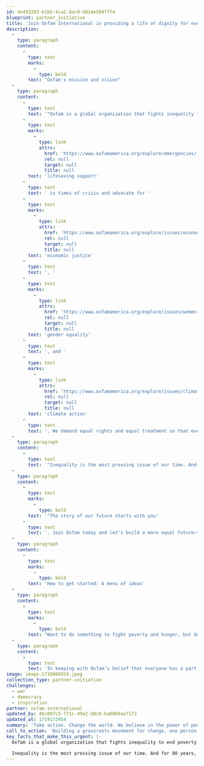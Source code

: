 ```yaml
---
id: 4e493203-61b5-4ca2-8ac9-0814e584fff4
blueprint: partner_initiative
title: 'Join Oxfam International in providing a life of dignity for every person in crisis.'
description:
  -
    type: paragraph
    content:
      -
        type: text
        marks:
          -
            type: bold
        text: "Oxfam's mission and vision"
  -
    type: paragraph
    content:
      -
        type: text
        text: '"Oxfam is a global organization that fights inequality to end poverty and injustice. We offer '
      -
        type: text
        marks:
          -
            type: link
            attrs:
              href: 'https://www.oxfamamerica.org/explore/emergencies/'
              rel: null
              target: null
              title: null
        text: 'lifesaving support'
      -
        type: text
        text: ' in times of crisis and advocate for '
      -
        type: text
        marks:
          -
            type: link
            attrs:
              href: 'https://www.oxfamamerica.org/explore/issues/economic-justice/'
              rel: null
              target: null
              title: null
        text: 'economic justice'
      -
        type: text
        text: ', '
      -
        type: text
        marks:
          -
            type: link
            attrs:
              href: 'https://www.oxfamamerica.org/explore/issues/women-and-gender-justice/'
              rel: null
              target: null
              title: null
        text: 'gender equality'
      -
        type: text
        text: ', and '
      -
        type: text
        marks:
          -
            type: link
            attrs:
              href: 'https://www.oxfamamerica.org/explore/issues/climate-change-and-inequality/'
              rel: null
              target: null
              title: null
        text: 'climate action'
      -
        type: text
        text: '. We demand equal rights and equal treatment so that everyone can thrive, not just survive. The future is equal.'
  -
    type: paragraph
    content:
      -
        type: text
        text: '"Inequality is the most pressing issue of our time. And for 80 years, people like you have fueled our mission to end poverty and injustice. From the highlands of Central America and the corn fields of Uganda to the shores of the southern Gulf Coast in the US, Oxfam and our supporters are fighting to guarantee a life of dignity for every person in crisis and to challenge billionaires, corporations, governments, and international financial institutions to do better.'
  -
    type: paragraph
    content:
      -
        type: text
        marks:
          -
            type: bold
        text: '"The story of our future starts with you'
      -
        type: text
        text: '. Join Oxfam today and let’s build a more equal future—together."'
  -
    type: paragraph
    content:
      -
        type: text
        marks:
          -
            type: bold
        text: 'How to get started: A menu of ideas'
  -
    type: paragraph
    content:
      -
        type: text
        marks:
          -
            type: bold
        text: "Want to do something to fight poverty and hunger, but don't know where to start? Explore this list of time-tested action ideas for individuals and groups."
  -
    type: paragraph
    content:
      -
        type: text
        text: 'In keeping with Oxfam’s belief that everyone has a part to play in the fight against poverty and injustice, Oxfam Toolkits are designed for individuals and groups looking for a hands-on way to join the effort. These practical how-to guides collect ideas and advice from Oxfam’s experts as well as supporters around the country. Oxfam Toolkits represent an entry point into the world of activism—building a grassroots movement for change, one person at a time.'
image: image-1710860924.jpeg
collection_type: partner-initiative
challenges:
  - war
  - democracy
  - inspiration
partner: oxfam-international
updated_by: 46c097c5-771c-49e2-b8c6-ba6009ae7172
updated_at: 1719172954
summary: 'Take action. Change the world. We believe in the power of people to create a more equal world. All of us—those living in poverty and those who are not—have a role to play.'
call_to_action: 'Building a grassroots movement for change, one person at a time.'
key_facts_that_make_this_urgent: |-
  Oxfam is a global organization that fights inequality to end poverty and injustice. We offer lifesaving support in times of crisis and advocate for economic justice, gender equality, and climate action. We demand equal rights and equal treatment so that everyone can thrive, not just survive. The future is equal. 

  Inequality is the most pressing issue of our time. And for 80 years, people like you have fueled our mission to end poverty and injustice.
---
```

